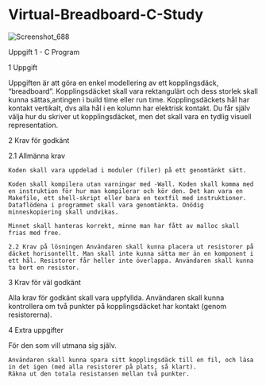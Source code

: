 # Virtual-Breadboard-C-Study
![Screenshot_688](https://user-images.githubusercontent.com/92428590/188605715-e1458299-4eac-4da4-b69e-7822bbe917ec.png)


Uppgift 1 - C Program

1 Uppgift

Uppgiften är att göra en enkel modellering av ett kopplingsdäck, “breadboard”. Kopplingsdäcket skall vara rektangulärt och dess storlek skall kunna sättas,antingen i build time eller run time. Kopplingsdäckets hål har kontakt vertikalt, dvs alla hål i en kolumn har elektrisk kontakt. Du får själv välja hur du skriver ut kopplingsdäcket, men det skall vara en tydlig visuell representation.

2 Krav för godkänt

2.1 Allmänna krav

    Koden skall vara uppdelad i moduler (filer) på ett genomtänkt sätt.

    Koden skall kompilera utan varningar med -Wall. Koden skall komma med en instruktion för hur man kompilerar och kör den. Det kan vara en Makefile, ett shell-skript eller bara en textfil med instruktioner. Dataflödena i programmet skall vara genomtänkta. Onödig minneskopiering skall undvikas.

    Minnet skall hanteras korrekt, minne man har fått av malloc skall frias med free.

    2.2 Krav på lösningen Användaren skall kunna placera ut resistorer på däcket horisontellt. Man skall inte kunna sätta mer än en komponent i ett hål. Resistorer får heller inte överlappa. Användaren skall kunna ta bort en resistor.

3 Krav för väl godkänt

Alla krav för godkänt skall vara uppfyllda. Användaren skall kunna kontrollera om två punkter på kopplingsdäcket har kontakt (genom resistorerna).

4 Extra uppgifter

För den som vill utmana sig själv.

    Användaren skall kunna spara sitt kopplingsdäck till en fil, och läsa in det igen (med alla resistorer på plats, så klart).
    Räkna ut den totala resistansen mellan två punkter.
